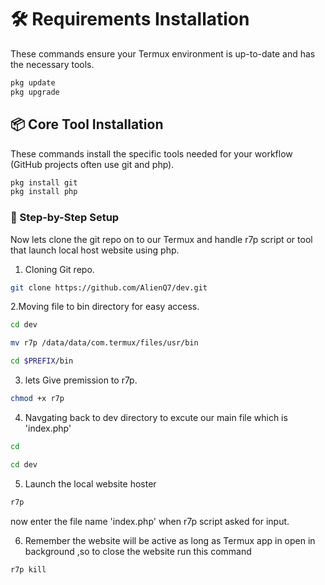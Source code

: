 # ​🛠️ Requirements Installation ###
​These commands ensure your Termux environment is up-to-date and has the necessary tools.

```bash 
pkg update
pkg upgrade
```
## 📦 Core Tool Installation
These commands install the specific tools needed for your workflow (GitHub projects often use git and php).
```bash
pkg install git
pkg install php
```
### 🚀 Step-by-Step Setup
​Now lets clone the git repo on to our  Termux and handle r7p script or tool that launch local host website using php.
1. Cloning Git repo.
```bash
git clone https://github.com/AlienQ7/dev.git
```
2.Moving file to bin directory for easy access.
```bash
cd dev
```
```bash
mv r7p /data/data/com.termux/files/usr/bin
```
```bash
cd $PREFIX/bin
```
3. lets Give premission to r7p.
```bash
chmod +x r7p
```
4. Navgating back to dev directory to excute our main file which is 'index.php'
```bash
cd
```
```bash
cd dev
```
5. Launch the local website hoster
```bash
r7p
```
now enter the file name 'index.php' when r7p script asked for input.

6. Remember the website will be active as long as Termux app in open in background ,so to close the website run this command 
```bash
r7p kill
```
